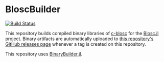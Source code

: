 # BloscBuilder

[![Build Status](https://travis-ci.org/stevengj/BloscBuilder.svg?branch=master)](https://travis-ci.org/stevengj/BloscBuilder)

This repository builds compiled binary libraries of [c-blosc](https://github.com/Blosc/c-blosc) for the [Blosc.jl](https://github.com/stevengj/Blosc.jl) project. Binary artifacts are automatically uploaded to
[this repository's GitHub releases page](https://github.com/stevengj/BloscBuilder/releases) whenever a tag is created
on this repository.

This repository uses [BinaryBuilder.jl](https://github.com/JuliaPackaging/BinaryBuilder.jl).
